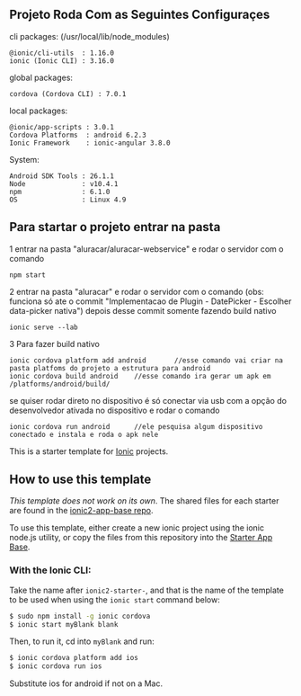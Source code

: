 ## Projeto Roda Com as Seguintes Configuraçes


cli packages: (/usr/local/lib/node_modules)

    @ionic/cli-utils  : 1.16.0
    ionic (Ionic CLI) : 3.16.0

global packages:

    cordova (Cordova CLI) : 7.0.1 

local packages:

    @ionic/app-scripts : 3.0.1
    Cordova Platforms  : android 6.2.3
    Ionic Framework    : ionic-angular 3.8.0

System:

    Android SDK Tools : 26.1.1
    Node              : v10.4.1
    npm               : 6.1.0 
    OS                : Linux 4.9



## Para startar o projeto entrar na pasta 

1 entrar na pasta "aluracar/aluracar-webservice" e rodar o servidor com o comando 

    npm start

2 entrar na pasta "aluracar" e rodar o servidor com o comando (obs: funciona só ate o commit "Implementacao de Plugin - DatePicker - Escolher data-picker nativa") depois desse commit somente fazendo build nativo

    ionic serve --lab

3 Para fazer build nativo

    ionic cordova platform add android       //esse comando vai criar na pasta platfoms do projeto a estrutura para android
    ionic cordova build android    //esse comando ira gerar um apk em /platforms/android/build/

se quiser rodar direto no dispositivo é só conectar via usb com a opção do desenvolvedor ativada no dispositivo e rodar o comando

    ionic cordova run android      //ele pesquisa algum dispositivo conectado e instala e roda o apk nele




This is a starter template for [Ionic](http://ionicframework.com/docs/) projects.

## How to use this template

*This template does not work on its own*. The shared files for each starter are found in the [ionic2-app-base repo](https://github.com/ionic-team/ionic2-app-base).

To use this template, either create a new ionic project using the ionic node.js utility, or copy the files from this repository into the [Starter App Base](https://github.com/ionic-team/ionic2-app-base).

### With the Ionic CLI:

Take the name after `ionic2-starter-`, and that is the name of the template to be used when using the `ionic start` command below:

```bash
$ sudo npm install -g ionic cordova
$ ionic start myBlank blank
```

Then, to run it, cd into `myBlank` and run:

```bash
$ ionic cordova platform add ios
$ ionic cordova run ios
```

Substitute ios for android if not on a Mac.


